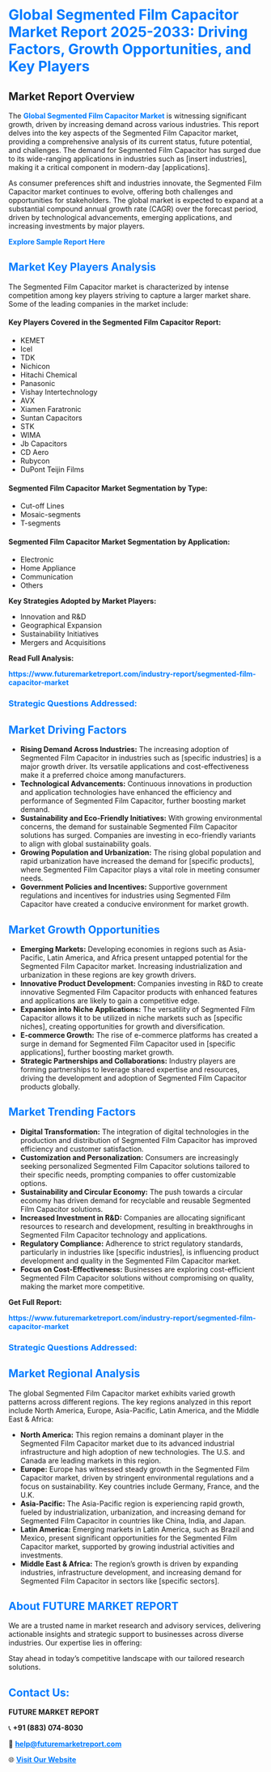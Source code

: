 <h1 style="color: #007BFF;">Global Segmented Film Capacitor Market Report 2025-2033: Driving Factors, Growth Opportunities, and Key Players</h1>

<section id="overview">
<h2>Market Report Overview</h2>
<p>The <a href="https://www.futuremarketreport.com/industry-report/segmented-film-capacitor-market" style="color: #007BFF; text-decoration: none;"><strong>Global Segmented Film Capacitor Market</strong></a> is witnessing significant growth, driven by increasing demand across various industries. This report delves into the key aspects of the Segmented Film Capacitor market, providing a comprehensive analysis of its current status, future potential, and challenges. The demand for Segmented Film Capacitor has surged due to its wide-ranging applications in industries such as [insert industries], making it a critical component in modern-day [applications].</p>
<p>As consumer preferences shift and industries innovate, the Segmented Film Capacitor market continues to evolve, offering both challenges and opportunities for stakeholders. The global market is expected to expand at a substantial compound annual growth rate (CAGR) over the forecast period, driven by technological advancements, emerging applications, and increasing investments by major players.</p>
</section>

<section id="overview">
<p><a href="https://www.futuremarketreport.com/request-sample/reportId=116024" style="color: #007BFF; text-decoration: none;"><strong>Explore Sample Report Here</strong></a></p>
</section>

<section id="key-players">
<h2 style="color: #007BFF;">Market Key Players Analysis</h2>
<p>The Segmented Film Capacitor market is characterized by intense competition among key players striving to capture a larger market share. Some of the leading companies in the market include:</p>
<h4>Key Players Covered in the Segmented Film Capacitor Report:</h4>
<ul><li>KEMET</li><li>Icel</li><li>TDK</li><li>Nichicon</li><li>Hitachi Chemical</li><li>Panasonic</li><li>Vishay Intertechnology</li><li>AVX</li><li>Xiamen Faratronic</li><li>Suntan Capacitors</li><li>STK</li><li>WIMA</li><li>Jb Capacitors</li><li>CD Aero</li><li>Rubycon</li><li>DuPont Teijin Films</li></ul>
<h4>Segmented Film Capacitor Market Segmentation by Type:</h4>
<ul><li>Cut-off Lines</li><li>Mosaic-segments</li><li>T-segments</li></ul>

<h4>Segmented Film Capacitor Market Segmentation by Application:</h4>
<ul><li>Electronic</li><li>Home Appliance</li><li>Communication</li><li>Others</li></ul>
<p><strong>Key Strategies Adopted by Market Players:</strong></p>
<ul>
<li>Innovation and R&D</li>
<li>Geographical Expansion</li>
<li>Sustainability Initiatives</li>
<li>Mergers and Acquisitions</li>
</ul>
</section>

<section>
<p><strong>Read Full Analysis: </strong></p><a href="https://www.futuremarketreport.com/industry-report/segmented-film-capacitor-market" style="color: #007BFF; text-decoration: none;"><strong>https://www.futuremarketreport.com/industry-report/segmented-film-capacitor-market</strong></a>
<h3 style="color: #007BFF;">Strategic Questions Addressed:</h3>
</section>

<section id="driving-factors">
<h2 style="color: #007BFF;">Market Driving Factors</h2>
<ul>
<li><strong>Rising Demand Across Industries:</strong> The increasing adoption of Segmented Film Capacitor in industries such as [specific industries] is a major growth driver. Its versatile applications and cost-effectiveness make it a preferred choice among manufacturers.</li>
<li><strong>Technological Advancements:</strong> Continuous innovations in production and application technologies have enhanced the efficiency and performance of Segmented Film Capacitor, further boosting market demand.</li>
<li><strong>Sustainability and Eco-Friendly Initiatives:</strong> With growing environmental concerns, the demand for sustainable Segmented Film Capacitor solutions has surged. Companies are investing in eco-friendly variants to align with global sustainability goals.</li>
<li><strong>Growing Population and Urbanization:</strong> The rising global population and rapid urbanization have increased the demand for [specific products], where Segmented Film Capacitor plays a vital role in meeting consumer needs.</li>
<li><strong>Government Policies and Incentives:</strong> Supportive government regulations and incentives for industries using Segmented Film Capacitor have created a conducive environment for market growth.</li>
</ul>
</section>

<section id="growth-opportunities">
<h2 style="color: #007BFF;">Market Growth Opportunities</h2>
<ul>
<li><strong>Emerging Markets:</strong> Developing economies in regions such as Asia-Pacific, Latin America, and Africa present untapped potential for the Segmented Film Capacitor market. Increasing industrialization and urbanization in these regions are key growth drivers.</li>
<li><strong>Innovative Product Development:</strong> Companies investing in R&D to create innovative Segmented Film Capacitor products with enhanced features and applications are likely to gain a competitive edge.</li>
<li><strong>Expansion into Niche Applications:</strong> The versatility of Segmented Film Capacitor allows it to be utilized in niche markets such as [specific niches], creating opportunities for growth and diversification.</li>
<li><strong>E-commerce Growth:</strong> The rise of e-commerce platforms has created a surge in demand for Segmented Film Capacitor used in [specific applications], further boosting market growth.</li>
<li><strong>Strategic Partnerships and Collaborations:</strong> Industry players are forming partnerships to leverage shared expertise and resources, driving the development and adoption of Segmented Film Capacitor products globally.</li>
</ul>
</section>

<section id="trending-factors">
<h2 style="color: #007BFF;">Market Trending Factors</h2>
<ul>
<li><strong>Digital Transformation:</strong> The integration of digital technologies in the production and distribution of Segmented Film Capacitor has improved efficiency and customer satisfaction.</li>
<li><strong>Customization and Personalization:</strong> Consumers are increasingly seeking personalized Segmented Film Capacitor solutions tailored to their specific needs, prompting companies to offer customizable options.</li>
<li><strong>Sustainability and Circular Economy:</strong> The push towards a circular economy has driven demand for recyclable and reusable Segmented Film Capacitor solutions.</li>
<li><strong>Increased Investment in R&D:</strong> Companies are allocating significant resources to research and development, resulting in breakthroughs in Segmented Film Capacitor technology and applications.</li>
<li><strong>Regulatory Compliance:</strong> Adherence to strict regulatory standards, particularly in industries like [specific industries], is influencing product development and quality in the Segmented Film Capacitor market.</li>
<li><strong>Focus on Cost-Effectiveness:</strong> Businesses are exploring cost-efficient Segmented Film Capacitor solutions without compromising on quality, making the market more competitive.</li>
</ul>
</section>

<section>
<p><strong>Get Full Report: </strong></p><a href="https://www.futuremarketreport.com/industry-report/segmented-film-capacitor-market" style="color: #007BFF; text-decoration: none;"><strong>https://www.futuremarketreport.com/industry-report/segmented-film-capacitor-market</strong></a>
<h3 style="color: #007BFF;">Strategic Questions Addressed:</h3>
</section>


<section id="regional-analysis">
<h2 style="color: #007BFF;">Market Regional Analysis</h2>
<p>The global Segmented Film Capacitor market exhibits varied growth patterns across different regions. The key regions analyzed in this report include North America, Europe, Asia-Pacific, Latin America, and the Middle East & Africa:</p>
<ul>
<li><strong>North America:</strong> This region remains a dominant player in the Segmented Film Capacitor market due to its advanced industrial infrastructure and high adoption of new technologies. The U.S. and Canada are leading markets in this region.</li>
<li><strong>Europe:</strong> Europe has witnessed steady growth in the Segmented Film Capacitor market, driven by stringent environmental regulations and a focus on sustainability. Key countries include Germany, France, and the U.K.</li>
<li><strong>Asia-Pacific:</strong> The Asia-Pacific region is experiencing rapid growth, fueled by industrialization, urbanization, and increasing demand for Segmented Film Capacitor in countries like China, India, and Japan.</li>
<li><strong>Latin America:</strong> Emerging markets in Latin America, such as Brazil and Mexico, present significant opportunities for the Segmented Film Capacitor market, supported by growing industrial activities and investments.</li>
<li><strong>Middle East & Africa:</strong> The region’s growth is driven by expanding industries, infrastructure development, and increasing demand for Segmented Film Capacitor in sectors like [specific sectors].</li>
</ul>
</section>

<footer>
<h2 style="color: #007BFF;">About FUTURE MARKET REPORT</h2>
<p>We are a trusted name in market research and advisory services, delivering actionable insights and strategic support to businesses across diverse industries. Our expertise lies in offering:</p>

<p>Stay ahead in today’s competitive landscape with our tailored research solutions.</p>

<h2 style="color: #007BFF;">Contact Us:</h2>
<p><strong>FUTURE MARKET REPORT</strong></p>
<p>📞 <strong>+91 (883) 074-8030</strong></p>
<p>📧 <strong><a href="mailto:help@futuremarketreport.com" style="color: #007BFF;">help@futuremarketreport.com</a></strong></p>
<p>🌐 <strong><a href="https://www.futuremarketreport.com/" style="color: #007BFF;">Visit Our Website</a></strong></p>
</footer>